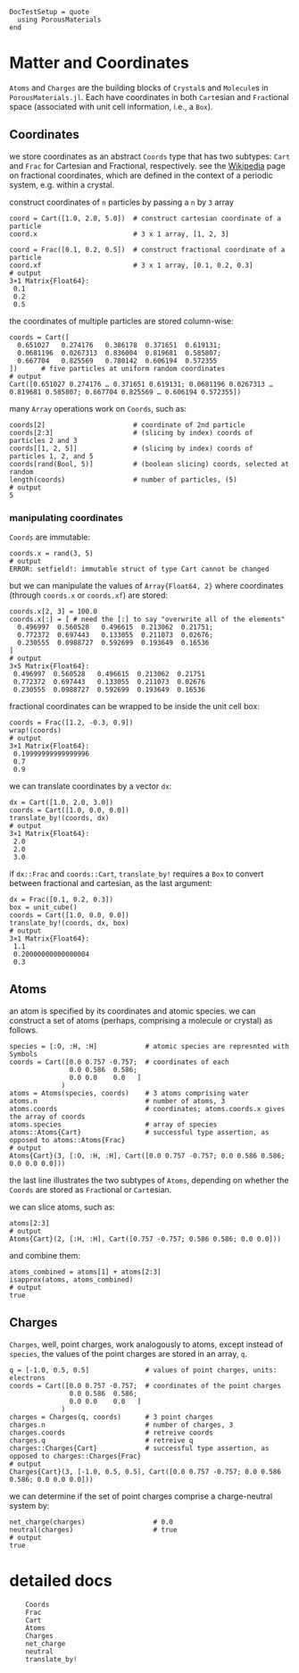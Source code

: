 ```@meta
DocTestSetup = quote
  using PorousMaterials
end
```

# Matter and Coordinates

`Atoms` and `Charges` are the building blocks of `Crystal`s and `Molecule`s in `PorousMaterials.jl`. Each have coordinates in both `Cart`esian and `Frac`tional space (associated with unit cell information, i.e., a `Box`).

## Coordinates

we store coordinates as an abstract `Coords` type that has two subtypes: `Cart` and `Frac` for Cartesian and Fractional, respectively.
see the [Wikipedia](https://en.wikipedia.org/wiki/Fractional_coordinates) page on fractional coordinates, which are defined in the context of a periodic system, e.g. within a crystal.

construct coordinates of `n` particles by passing a `n` by `3` array 

```jldoctest; output=false
coord = Cart([1.0, 2.0, 5.0])  # construct cartesian coordinate of a particle
coord.x                        # 3 x 1 array, [1, 2, 3]

coord = Frac([0.1, 0.2, 0.5])  # construct fractional coordinate of a particle
coord.xf                       # 3 x 1 array, [0.1, 0.2, 0.3]
# output
3×1 Matrix{Float64}:
 0.1
 0.2
 0.5
```

the coordinates of multiple particles are stored column-wise:

```jldoctest matter; output=false
coords = Cart([
  0.651027   0.274176   0.386178  0.371651  0.619131;
  0.0681196  0.0267313  0.836004  0.819681  0.585807;
  0.667704   0.825569   0.780142  0.606194  0.572355
])      # five particles at uniform random coordinates
# output
Cart([0.651027 0.274176 … 0.371651 0.619131; 0.0681196 0.0267313 … 0.819681 0.585807; 0.667704 0.825569 … 0.606194 0.572355])
```

many `Array` operations work on `Coords`, such as:

```jldoctest matter; output=false
coords[2]                      # coordinate of 2nd particle
coords[2:3]                    # (slicing by index) coords of particles 2 and 3
coords[[1, 2, 5]]              # (slicing by index) coords of particles 1, 2, and 5
coords[rand(Bool, 5)]          # (boolean slicing) coords, selected at random
length(coords)                 # number of particles, (5)
# output
5
```

### manipulating coordinates

`Coords` are immutable:

```jldoctest matter
coords.x = rand(3, 5)
# output
ERROR: setfield!: immutable struct of type Cart cannot be changed
```
but we can manipulate the values of `Array{Float64, 2}` where coordinates (through `coords.x` or `coords.xf`) are stored:

```jldoctest matter; output=false
coords.x[2, 3] = 100.0
coords.x[:] = [ # need the [:] to say "overwrite all of the elements"
  0.496997  0.560528   0.496615  0.213062  0.21751;
  0.772372  0.697443   0.133055  0.211073  0.02676;
  0.230555  0.0988727  0.592699  0.193649  0.16536
]
# output
3×5 Matrix{Float64}:
 0.496997  0.560528   0.496615  0.213062  0.21751
 0.772372  0.697443   0.133055  0.211073  0.02676
 0.230555  0.0988727  0.592699  0.193649  0.16536
```

fractional coordinates can be wrapped to be inside the unit cell box:

```jldoctest
coords = Frac([1.2, -0.3, 0.9])
wrap!(coords)
# output
3×1 Matrix{Float64}:
 0.19999999999999996
 0.7
 0.9
```

we can translate coordinates by a vector `dx`:

```jldoctest
dx = Cart([1.0, 2.0, 3.0])
coords = Cart([1.0, 0.0, 0.0])  
translate_by!(coords, dx)
# output
3×1 Matrix{Float64}:
 2.0
 2.0
 3.0
```

if `dx::Frac` and `coords::Cart`, `translate_by!` requires a `Box` to convert between fractional and cartesian, as the last argument:

```jldoctest
dx = Frac([0.1, 0.2, 0.3])
box = unit_cube()
coords = Cart([1.0, 0.0, 0.0])
translate_by!(coords, dx, box)
# output
3×1 Matrix{Float64}:
 1.1
 0.20000000000000004
 0.3
```

## Atoms

an atom is specified by its coordinates and atomic species. we can construct a set of atoms (perhaps, comprising a molecule or crystal) as follows.

```jldoctest matter
species = [:O, :H, :H]            # atomic species are represnted with Symbols
coords = Cart([0.0 0.757 -0.757;  # coordinates of each
               0.0 0.586  0.586; 
               0.0 0.0    0.0   ]
             )
atoms = Atoms(species, coords)    # 3 atoms comprising water
atoms.n                           # number of atoms, 3
atoms.coords                      # coordinates; atoms.coords.x gives the array of coords
atoms.species                     # array of species
atoms::Atoms{Cart}                # successful type assertion, as opposed to atoms::Atoms{Frac}
# output
Atoms{Cart}(3, [:O, :H, :H], Cart([0.0 0.757 -0.757; 0.0 0.586 0.586; 0.0 0.0 0.0]))
```

the last line illustrates the two subtypes of `Atoms`, depending on whether the `Coords` are stored as `Frac`tional or `Cart`esian.

we can slice atoms, such as:

```jldoctest matter
atoms[2:3]
# output
Atoms{Cart}(2, [:H, :H], Cart([0.757 -0.757; 0.586 0.586; 0.0 0.0]))
```

and combine them:

```jldoctest matter
atoms_combined = atoms[1] + atoms[2:3]
isapprox(atoms, atoms_combined)
# output
true
```

## Charges

`Charges`, well, point charges, work analogously to atoms, except instead of `species`, the values of the point charges are stored in an array, `q`.

```jldoctest matter
q = [-1.0, 0.5, 0.5]              # values of point charges, units: electrons
coords = Cart([0.0 0.757 -0.757;  # coordinates of the point charges
               0.0 0.586  0.586; 
               0.0 0.0    0.0   ]
             )
charges = Charges(q, coords)      # 3 point charges
charges.n                         # number of charges, 3
charges.coords                    # retreive coords
charges.q                         # retreive q
charges::Charges{Cart}            # successful type assertion, as opposed to charges::Charges{Frac}
# output
Charges{Cart}(3, [-1.0, 0.5, 0.5], Cart([0.0 0.757 -0.757; 0.0 0.586 0.586; 0.0 0.0 0.0]))
```

we can determine if the set of point charges comprise a charge-neutral system by:
```jldoctest matter; output=false
net_charge(charges)                 # 0.0
neutral(charges)                    # true
# output
true
```

# detailed docs

```@docs
    Coords
    Frac
    Cart
    Atoms
    Charges
    net_charge
    neutral
    translate_by!
```
